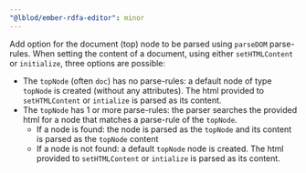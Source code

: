 ```yaml
---
"@lblod/ember-rdfa-editor": minor
---
```


Add option for the document (top) node to be parsed using `parseDOM` parse-rules. When setting the content of a document, using either `setHTMLContent` or `initialize`, three options are possible:
  * The `topNode` (often `doc`) has no parse-rules: a default node of type `topNode` is created (without any attributes). The html provided to `setHTMLContent` or `intialize` is parsed as its content.
  * The `topNode` has 1 or more parse-rules: the parser searches the provided html for a node that matches a parse-rule of the `topNode`.
     - If a node is found: the node is parsed as the `topNode` and its content is parsed as the `topNode` content
     - If a node is not found: a default `topNode` node is created. The html provided to `setHTMLContent` or `intialize` is parsed as its content.
